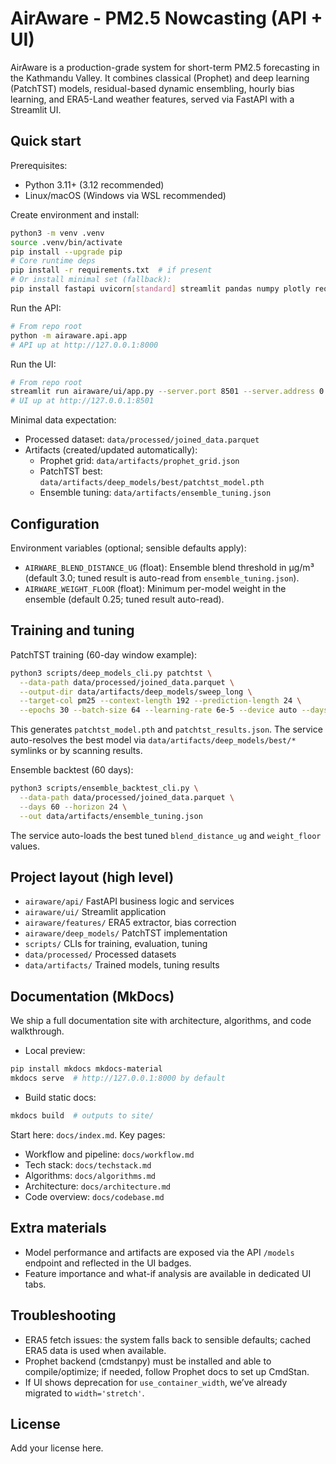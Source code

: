# AirAware - PM2.5 Nowcasting (API + UI)

AirAware is a production-grade system for short-term PM2.5 forecasting in the Kathmandu Valley. It combines classical (Prophet) and deep learning (PatchTST) models, residual-based dynamic ensembling, hourly bias learning, and ERA5-Land weather features, served via FastAPI with a Streamlit UI.

## Quick start

Prerequisites:
- Python 3.11+ (3.12 recommended)
- Linux/macOS (Windows via WSL recommended)

Create environment and install:
```bash
python3 -m venv .venv
source .venv/bin/activate
pip install --upgrade pip
# Core runtime deps
pip install -r requirements.txt  # if present
# Or install minimal set (fallback):
pip install fastapi uvicorn[standard] streamlit pandas numpy plotly requests cmdstanpy prophet torch scikit-learn
```

Run the API:
```bash
# From repo root
python -m airaware.api.app
# API up at http://127.0.0.1:8000
```

Run the UI:
```bash
# From repo root
streamlit run airaware/ui/app.py --server.port 8501 --server.address 0.0.0.0
# UI up at http://127.0.0.1:8501
```

Minimal data expectation:
- Processed dataset: `data/processed/joined_data.parquet`
- Artifacts (created/updated automatically):
  - Prophet grid: `data/artifacts/prophet_grid.json`
  - PatchTST best: `data/artifacts/deep_models/best/patchtst_model.pth`
  - Ensemble tuning: `data/artifacts/ensemble_tuning.json`

## Configuration

Environment variables (optional; sensible defaults apply):
- `AIRWARE_BLEND_DISTANCE_UG` (float): Ensemble blend threshold in µg/m³ (default 3.0; tuned result is auto-read from `ensemble_tuning.json`).
- `AIRWARE_WEIGHT_FLOOR` (float): Minimum per-model weight in the ensemble (default 0.25; tuned result auto-read).

## Training and tuning

PatchTST training (60-day window example):
```bash
python3 scripts/deep_models_cli.py patchtst \
  --data-path data/processed/joined_data.parquet \
  --output-dir data/artifacts/deep_models/sweep_long \
  --target-col pm25 --context-length 192 --prediction-length 24 \
  --epochs 30 --batch-size 64 --learning-rate 6e-5 --device auto --days 60
```
This generates `patchtst_model.pth` and `patchtst_results.json`. The service auto-resolves the best model via `data/artifacts/deep_models/best/*` symlinks or by scanning results.

Ensemble backtest (60 days):
```bash
python3 scripts/ensemble_backtest_cli.py \
  --data-path data/processed/joined_data.parquet \
  --days 60 --horizon 24 \
  --out data/artifacts/ensemble_tuning.json
```
The service auto-loads the best tuned `blend_distance_ug` and `weight_floor` values.

## Project layout (high level)
- `airaware/api/` FastAPI business logic and services
- `airaware/ui/` Streamlit application
- `airaware/features/` ERA5 extractor, bias correction
- `airaware/deep_models/` PatchTST implementation
- `scripts/` CLIs for training, evaluation, tuning
- `data/processed/` Processed datasets
- `data/artifacts/` Trained models, tuning results

## Documentation (MkDocs)
We ship a full documentation site with architecture, algorithms, and code walkthrough.

- Local preview:
```bash
pip install mkdocs mkdocs-material
mkdocs serve  # http://127.0.0.1:8000 by default
```
- Build static docs:
```bash
mkdocs build  # outputs to site/
```

Start here: `docs/index.md`. Key pages:
- Workflow and pipeline: `docs/workflow.md`
- Tech stack: `docs/techstack.md`
- Algorithms: `docs/algorithms.md`
- Architecture: `docs/architecture.md`
- Code overview: `docs/codebase.md`

## Extra materials
- Model performance and artifacts are exposed via the API `/models` endpoint and reflected in the UI badges.
- Feature importance and what-if analysis are available in dedicated UI tabs.

## Troubleshooting
- ERA5 fetch issues: the system falls back to sensible defaults; cached ERA5 data is used when available.
- Prophet backend (cmdstanpy) must be installed and able to compile/optimize; if needed, follow Prophet docs to set up CmdStan.
- If UI shows deprecation for `use_container_width`, we’ve already migrated to `width='stretch'`.

## License
Add your license here.
